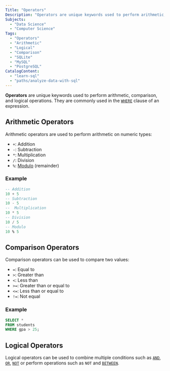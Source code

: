 ```yaml
---
Title: "Operators"
Description: "Operators are unique keywords used to perform arithmetic, comparison, and logical operations."
Subjects:
  - "Data Science"
  - "Computer Science"
Tags:
  - "Operators"
  - "Arithmetic"
  - "Logical"
  - "Comparison"
  - "SQLite"
  - "MySQL"
  - "PostgreSQL"
CatalogContent:
  - "learn-sql"
  - "paths/analyze-data-with-sql"
---
```


**Operators** are unique keywords used to perform arithmetic, comparison, and logical operations. They are commonly used in the [`WHERE`](https://www.codecademy.com/resources/docs/sql/commands/where) clause of an expression.

## Arithmetic Operators

Arithmetic operators are used to perform arithmetic on numeric types:

- `+`: Addition
- `-`: Subtraction
- `*`: Multiplication
- `/`: Division
- `%`: [Modulo](https://www.codecademy.com/resources/docs/general/modulo) (remainder)

### Example

```sql
-- Addition
10 + 5
-- Subtraction
10 - 5
--  Multiplication
10 * 5
-- Division
10 / 5
-- Modulo
10 % 5
```

## Comparison Operators

Comparison operators can be used to compare two values:

- `=`: Equal to
- `>`: Greater than
- `<`: Less than
- `>=`: Greater than or equal to
- `<=`: Less than or equal to
- `!=`: Not equal

### Example

```sql
SELECT *
FROM students
WHERE gpa > 25;
```

## Logical Operators

Logical operators can be used to combine multiple conditions such as [`AND`](https://www.codecademy.com/resources/docs/sql/operators/and), [`OR`](https://www.codecademy.com/resources/docs/sql/operators/or), [`NOT`](https://www.codecademy.com/resources/docs/sql/operators/not) or perform operations such as `NOT` and [`BETWEEN`](https://www.codecademy.com/resources/docs/sql/operators/between).
